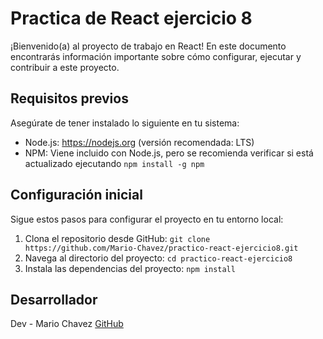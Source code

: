 # Practica de React ejercicio 8

¡Bienvenido(a) al proyecto de trabajo en React! En este documento encontrarás información importante sobre cómo configurar, ejecutar y contribuir a este proyecto.

## Requisitos previos

Asegúrate de tener instalado lo siguiente en tu sistema:

-   Node.js: https://nodejs.org (versión recomendada: LTS)
-   NPM: Viene incluido con Node.js, pero se recomienda verificar si está actualizado ejecutando `npm install -g npm`

## Configuración inicial

Sigue estos pasos para configurar el proyecto en tu entorno local:

1. Clona el repositorio desde GitHub: `git clone https://github.com/Mario-Chavez/practico-react-ejercicio8.git`
2. Navega al directorio del proyecto: `cd practico-react-ejercicio8`
3. Instala las dependencias del proyecto: `npm install`

## Desarrollador

Dev - Mario Chavez [GitHub](https://github.com/Mario-Chavez)
